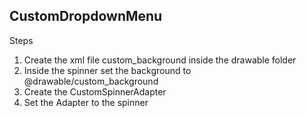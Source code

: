 ## CustomDropdownMenu

Steps

1) Create the xml file custom_background inside the drawable folder
2) Inside the spinner set the background to @drawable/custom_background
3) Create the CustomSpinnerAdapter
4) Set the Adapter to the spinner
